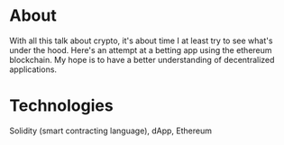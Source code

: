 # About
With all this talk about crypto, it's about time I at least try to see what's under the hood. Here's an attempt at a betting app using
the ethereum blockchain. My hope is to have a better understanding of decentralized applications.

# Technologies
Solidity (smart contracting language), dApp, Ethereum
